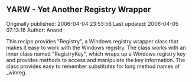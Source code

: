 ## YARW - Yet Another Registry Wrapper 
Originally published: 2006-04-04 23:53:56 
Last updated: 2006-04-05 07:13:16 
Author: Anand  
 
This recipe provides "Registry", a Windows registry wrapper class that makes it easy to work with the Windows registry. The class works with an inner class named "RegistryKey", which wraps up a Windows registry key and provides methods to access and manipulate the key information. The class provides easy to remember substitutes for long method names of _winreg.